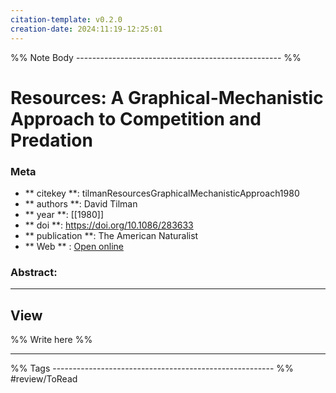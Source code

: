 ```yaml
---
citation-template: v0.2.0
creation-date: 2024:11:19-12:25:01
---
```


%% Note Body --------------------------------------------------- %%
# Resources: A Graphical-Mechanistic Approach to Competition and Predation

### Meta
- ** citekey **: tilmanResourcesGraphicalMechanisticApproach1980
- ** authors **: David Tilman
- ** year **: [[1980]]
- ** doi **: https://doi.org/10.1086/283633
- ** publication **: The American Naturalist
- ** Web ** : [Open online](https://www.journals.uchicago.edu/doi/10.1086/283633)


### Abstract:


___

## View

%% Write here %%





___
%% Tags  ------------------------------------------------------- %%
#review/ToRead
